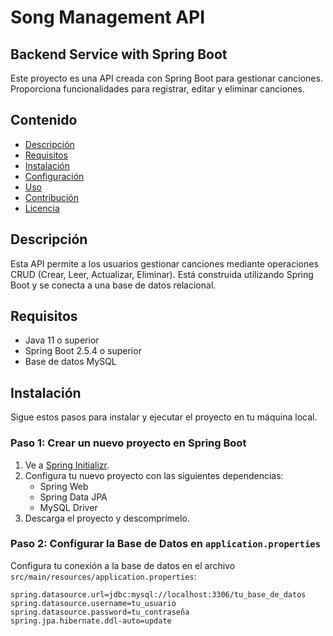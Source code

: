 # Song Management API

## Backend Service with Spring Boot

Este proyecto es una API creada con Spring Boot para gestionar canciones. Proporciona funcionalidades para registrar, editar y eliminar canciones.

## Contenido

- [Descripción](#descripción)
- [Requisitos](#requisitos)
- [Instalación](#instalación)
- [Configuración](#configuración)
- [Uso](#uso)
- [Contribución](#contribución)
- [Licencia](#licencia)

## Descripción

Esta API permite a los usuarios gestionar canciones mediante operaciones CRUD (Crear, Leer, Actualizar, Eliminar). Está construida utilizando Spring Boot y se conecta a una base de datos relacional.

## Requisitos

- Java 11 o superior
- Spring Boot 2.5.4 o superior
- Base de datos MySQL

## Instalación

Sigue estos pasos para instalar y ejecutar el proyecto en tu máquina local.

### Paso 1: Crear un nuevo proyecto en Spring Boot

1. Ve a [Spring Initializr](https://start.spring.io/).
2. Configura tu nuevo proyecto con las siguientes dependencias:
    - Spring Web
    - Spring Data JPA
    - MySQL Driver
3. Descarga el proyecto y descomprímelo.

### Paso 2: Configurar la Base de Datos en `application.properties`

Configura tu conexión a la base de datos en el archivo `src/main/resources/application.properties`:

```properties
spring.datasource.url=jdbc:mysql://localhost:3306/tu_base_de_datos
spring.datasource.username=tu_usuario
spring.datasource.password=tu_contraseña
spring.jpa.hibernate.ddl-auto=update

